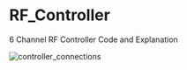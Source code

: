 # RF_Controller
6 Channel RF Controller Code and Explanation

![controller_connections](https://github.com/user-attachments/assets/4bffd028-ae4f-4242-afa6-ceeb8b7b7c2c)

